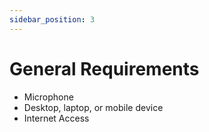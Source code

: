 ```yaml
---
sidebar_position: 3
---
```


# General Requirements
- Microphone
- Desktop, laptop, or mobile device
- Internet Access